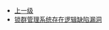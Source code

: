* [上一级](docs/wy876_poc/)
* [锁群管理系统存在逻辑缺陷漏洞](docs/wy876_poc/%E9%94%81%E7%BE%A4%E7%AE%A1%E7%90%86%E7%B3%BB%E7%BB%9F/%E9%94%81%E7%BE%A4%E7%AE%A1%E7%90%86%E7%B3%BB%E7%BB%9F%E5%AD%98%E5%9C%A8%E9%80%BB%E8%BE%91%E7%BC%BA%E9%99%B7%E6%BC%8F%E6%B4%9E.md)
